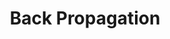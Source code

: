 ---
title: "Back Propagation"

categories: ['']

tags: ['Back', 'Propagation']

arwords: 'الانتشار الارتدادي'

arexps: []

enwords: ['Back Propagation']

enexps: []

arlexicons: 'ن'

enlexicons: 'B'

authors: ['Ruqayya Roshdy']

translators: ['']

citations: 'العربية والذكاء الاصطناعي'

sources: 'مركز الملك عبدالله بن عبدالعزيز الدولي لخدمة اللغة العربية'

word: "true"

slug: ""
---